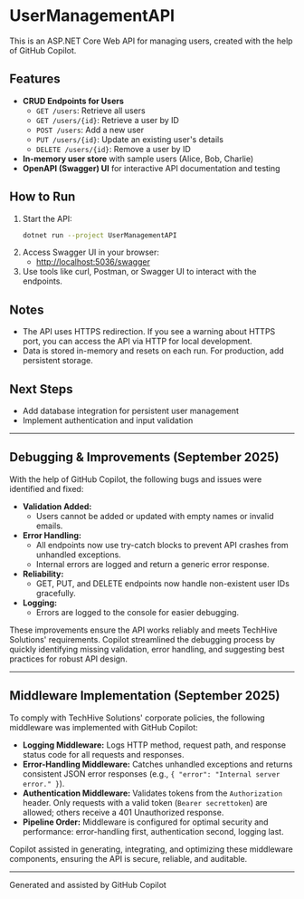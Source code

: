 # UserManagementAPI

This is an ASP.NET Core Web API for managing users, created with the help of GitHub Copilot.

## Features

- **CRUD Endpoints for Users**
  - `GET /users`: Retrieve all users
  - `GET /users/{id}`: Retrieve a user by ID
  - `POST /users`: Add a new user
  - `PUT /users/{id}`: Update an existing user's details
  - `DELETE /users/{id}`: Remove a user by ID
- **In-memory user store** with sample users (Alice, Bob, Charlie)
- **OpenAPI (Swagger) UI** for interactive API documentation and testing

## How to Run

1. Start the API:
   ```bash
   dotnet run --project UserManagementAPI
   ```
2. Access Swagger UI in your browser:
   - [http://localhost:5036/swagger](http://localhost:5036/swagger)
3. Use tools like curl, Postman, or Swagger UI to interact with the endpoints.

## Notes

- The API uses HTTPS redirection. If you see a warning about HTTPS port, you can access the API via HTTP for local development.
- Data is stored in-memory and resets on each run. For production, add persistent storage.

## Next Steps

- Add database integration for persistent user management
- Implement authentication and input validation

---

## Debugging & Improvements (September 2025)

With the help of GitHub Copilot, the following bugs and issues were identified and fixed:

- **Validation Added:**
  - Users cannot be added or updated with empty names or invalid emails.
- **Error Handling:**
  - All endpoints now use try-catch blocks to prevent API crashes from unhandled exceptions.
  - Internal errors are logged and return a generic error response.
- **Reliability:**
  - GET, PUT, and DELETE endpoints now handle non-existent user IDs gracefully.
- **Logging:**
  - Errors are logged to the console for easier debugging.

These improvements ensure the API works reliably and meets TechHive Solutions' requirements. Copilot streamlined the debugging process by quickly identifying missing validation, error handling, and suggesting best practices for robust API design.

---

## Middleware Implementation (September 2025)

To comply with TechHive Solutions' corporate policies, the following middleware was implemented with GitHub Copilot:

- **Logging Middleware:** Logs HTTP method, request path, and response status code for all requests and responses.
- **Error-Handling Middleware:** Catches unhandled exceptions and returns consistent JSON error responses (e.g., `{ "error": "Internal server error." }`).
- **Authentication Middleware:** Validates tokens from the `Authorization` header. Only requests with a valid token (`Bearer secrettoken`) are allowed; others receive a 401 Unauthorized response.
- **Pipeline Order:** Middleware is configured for optimal security and performance: error-handling first, authentication second, logging last.

Copilot assisted in generating, integrating, and optimizing these middleware components, ensuring the API is secure, reliable, and auditable.

---

Generated and assisted by GitHub Copilot
